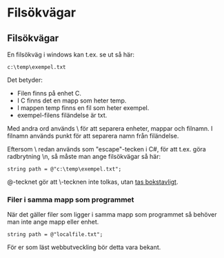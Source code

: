 # Filsökvägar

## Filsökvägar

En filsökväg i windows kan t.ex. se ut så här:

```
c:\temp\exempel.txt
```

Det betyder:

* Filen finns på enhet C.
* I C finns det en mapp som heter temp.
* I mappen temp finns en fil som heter exempel.
* exempel-filens filändelse är txt.

Med andra ord används \ för att separera enheter, mappar och filnamn. I filnamn används punkt för att separera namn från filändelse.

Eftersom \ redan används som "escape"-tecken i C#, för att t.ex. göra radbrytning \n, så måste man ange filsökvägar så här:

```
string path = @"c:\temp\exempel.txt";
```

@-tecknet gör att \\-tecknen inte tolkas, utan [tas bokstavligt](../grundlaeggande/string-manipulering.md#literal-strings).

### Filer i samma mapp som programmet <a href="#h.p_gkvdjqel-lgi" id="h.p_gkvdjqel-lgi"></a>

När det gäller filer som ligger i samma mapp som programmet så behöver man inte ange mapp eller enhet.

```
string path = @"localfile.txt";
```

För er som läst webbutveckling bör detta vara bekant.
